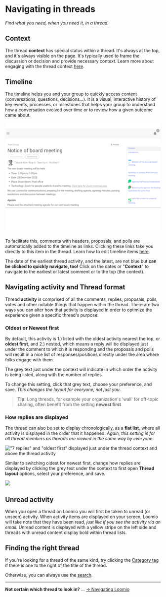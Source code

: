 # Navigating in threads
_Find what you need, when you need it, in a thread._

## Context
The thread **context** has special status within a thread. It's always at the top, and it's always visible on the page. It's typically used to frame the discussion or decision and provide necessary context. Learn more about engaging with the thread context [here](../engaging_with_threads/#thread-context).

## Timeline

The timeline helps you and your group to quickly access content (conversations, questions, decisions…). It is a visual, interactive history of key events, processes, or milestones that helps your group to understand how a conversation evolved over time or to review how a given outcome came about.

![](thread_timeline.png)

To facilitate this, comments with headers, proposals, and polls are automatically added to the timeline as links. Clicking these links take you directly to this item in the thread. Learn how to edit timeline items [here](../thread_admin/#pin-to-timeline).

The date of the earliest thread activity, and the latest, are not blue but **can be clicked to quickly navigate, too!** Click on the dates or "**Context**" to navigate to the earliest or latest comment or to the top (the context).

## Navigating activity and Thread format

Thread **activity** is comprised of all the comments, replies, proposals, polls, votes and other notable things that happen within the thread. There are two ways you can alter how that activity is displayed in order to optimize the experience given a specific thread's purpose:

### Oldest or Newest first

By default, this activity is 1.) listed with the oldest activity nearest the top, or **oldest first**, and 2.) nested, which means a reply will be displayed just under the comment to which it is responding and the proposals and polls will result in a nice list of responses/positions directly under the area where folks engage with them.

The grey text just under the context will indicate in which order the activity is being listed, along with the number of replies.

To change this setting, click that grey text, choose your preference, and save. _This changes the layout for everyone, not just you._

> **Tip:** Long threads, for example your organization's 'wall' for off-topic sharing, often benefit from the setting **newest first**

### How replies are displayed

The thread can also be set to display chronologically, as a **flat list**, where all activity is displayed in the order that it happened. _Again, this setting is for all thread members as threads are viewed in the same way by everyone._

!["7 replies" and "oldest first" displayed just under the thread context and above the thread activity](thread_format_button.png)

Similar to switching oldest for newest first, change how replies are displayed by clicking the grey text under the context to first open **Thread layout** options, select your preference, and save.

![](thread_format.png)

## Unread activity
When you open a thread on Loomio you will first be taken to unread (or unseen) activity. When activity items are displayed on your screen, Loomio will take note that they have been read, _just like if you see the activity via an email._ Unread content is displayed with a yellow stripe on the left side and threads with unread content display bold within thread lists.

## Finding the right thread

If you're looking for a thread of the same kind, try clicking the [Category tag](../thread_admin/#category-tags) if there is one to the right of the title of the thread.

Otherwise, you can always use the [search](../../users/navigation/#search).

---

**Not certain which thread to look in?** … [→ Navigating Loomio](../../users/navigation)
